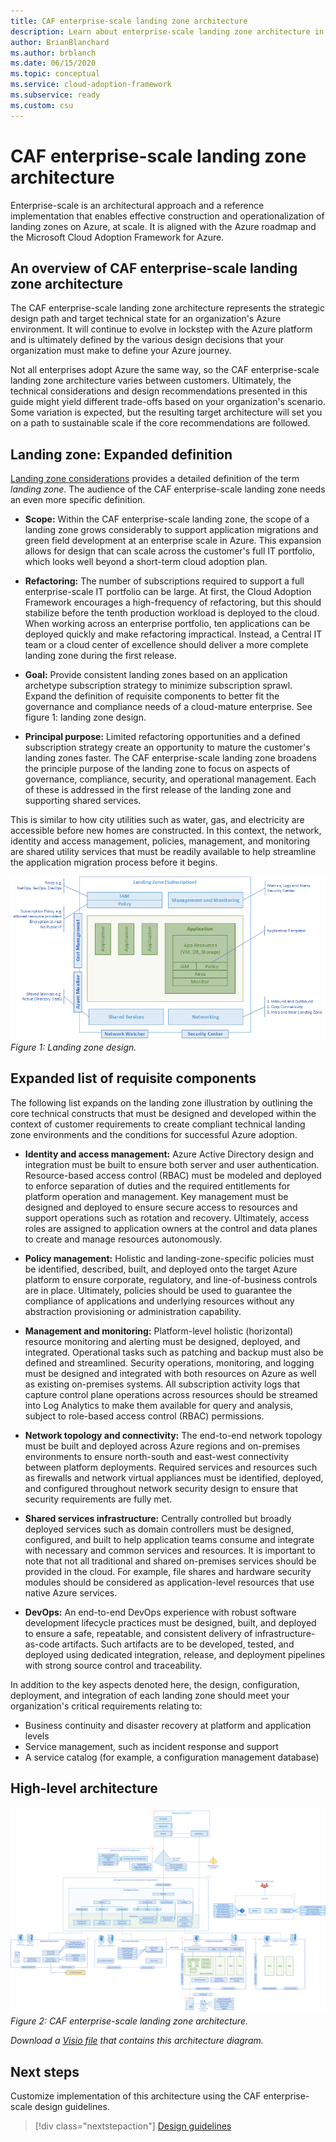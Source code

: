 ```yaml
---
title: CAF enterprise-scale landing zone architecture
description: Learn about enterprise-scale landing zone architecture in the Microsoft Cloud Adoption Framework for Azure.
author: BrianBlanchard
ms.author: brblanch
ms.date: 06/15/2020
ms.topic: conceptual
ms.service: cloud-adoption-framework
ms.subservice: ready
ms.custom: csu
---
```


<!-- cSpell:ignore CAF -->

# CAF enterprise-scale landing zone architecture

Enterprise-scale is an architectural approach and a reference implementation that enables effective construction and operationalization of landing zones on Azure, at scale. It is aligned with the Azure roadmap and the Microsoft Cloud Adoption Framework for Azure.

## An overview of CAF enterprise-scale landing zone architecture

The CAF enterprise-scale landing zone architecture represents the strategic design path and target technical state for an organization's Azure environment. It will continue to evolve in lockstep with the Azure platform and is ultimately defined by the various design decisions that your organization must make to define your Azure journey.

Not all enterprises adopt Azure the same way, so the CAF enterprise-scale landing zone architecture varies between customers. Ultimately, the technical considerations and design recommendations presented in this guide might yield different trade-offs based on your organization's scenario. Some variation is expected, but the resulting target architecture will set you on a path to sustainable scale if the core recommendations are followed.

## Landing zone: Expanded definition

[Landing zone considerations](../../ready/considerations/index.md) provides a detailed definition of the term _landing zone_. The audience of the CAF enterprise-scale landing zone needs an even more specific definition.

- **Scope:** Within the CAF enterprise-scale landing zone, the scope of a landing zone grows considerably to support application migrations and green field development at an enterprise scale in Azure. This expansion allows for design that can scale across the customer's full IT portfolio, which looks well beyond a short-term cloud adoption plan.

- **Refactoring:** The number of subscriptions required to support a full enterprise-scale IT portfolio can be large. At first, the Cloud Adoption Framework encourages a high-frequency of refactoring, but this should stabilize before the tenth production workload is deployed to the cloud. When working across an enterprise portfolio, ten applications can be deployed quickly and make refactoring impractical. Instead, a Central IT team or a cloud center of excellence should deliver a more complete landing zone during the first release.

- **Goal:** Provide consistent landing zones based on an application archetype subscription strategy to minimize subscription sprawl. Expand the definition of requisite components to better fit the governance and compliance needs of a cloud-mature enterprise. See figure 1: landing zone design.

- **Principal purpose:** Limited refactoring opportunities and a defined subscription strategy create an opportunity to mature the customer's landing zones faster. The CAF enterprise-scale landing zone broadens the principle purpose of the landing zone to focus on aspects of governance, compliance, security, and operational management. Each of these is addressed in the first release of the landing zone and supporting shared services.

This is similar to how city utilities such as water, gas, and electricity are accessible before new homes are constructed. In this context, the network, identity and access management, policies, management, and monitoring are shared utility services that must be readily available to help streamline the application migration process before it begins.

![Landing zone](./media/lz-design.png)
_Figure 1: Landing zone design._

## Expanded list of requisite components

The following list expands on the landing zone illustration by outlining the core technical constructs that must be designed and developed within the context of customer requirements to create compliant technical landing zone environments and the conditions for successful Azure adoption.

- **Identity and access management:** Azure Active Directory design and integration must be built to ensure both server and user authentication. Resource-based access control (RBAC) must be modeled and deployed to enforce separation of duties and the required entitlements for platform operation and management. Key management must be designed and deployed to ensure secure access to resources and support operations such as rotation and recovery. Ultimately, access roles are assigned to application owners at the control and data planes to create and manage resources autonomously.

- **Policy management:** Holistic and landing-zone-specific policies must be identified, described, built, and deployed onto the target Azure platform to ensure corporate, regulatory, and line-of-business controls are in place. Ultimately, policies should be used to guarantee the compliance of applications and underlying resources without any abstraction provisioning or administration capability.

- **Management and monitoring:** Platform-level holistic (horizontal) resource monitoring and alerting must be designed, deployed, and integrated. Operational tasks such as patching and backup must also be defined and streamlined. Security operations, monitoring, and logging must be designed and integrated with both resources on Azure as well as existing on-premises systems. All subscription activity logs that capture control plane operations across resources should be streamed into Log Analytics to make them available for query and analysis, subject to role-based access control (RBAC) permissions.

- **Network topology and connectivity:** The end-to-end network topology must be built and deployed across Azure regions and on-premises environments to ensure north-south and east-west connectivity between platform deployments. Required services and resources such as firewalls and network virtual appliances must be identified, deployed, and configured throughout network security design to ensure that security requirements are fully met.

- **Shared services infrastructure:** Centrally controlled but broadly deployed services such as domain controllers must be designed, configured, and built to help application teams consume and integrate with necessary and common services and resources. It is important to note that not all traditional and shared on-premises services should be provided in the cloud. For example, file shares and hardware security modules should be considered as application-level resources that use native Azure services.

- **DevOps:** An end-to-end DevOps experience with robust software development lifecycle practices must be designed, built, and deployed to ensure a safe, repeatable, and consistent delivery of infrastructure-as-code artifacts. Such artifacts are to be developed, tested, and deployed using dedicated integration, release, and deployment pipelines with strong source control and traceability.

In addition to the key aspects denoted here, the design, configuration, deployment, and integration of each landing zone should meet your organization's critical requirements relating to:

- Business continuity and disaster recovery at platform and application levels
- Service management, such as incident response and support
- A service catalog (for example, a configuration management database)

## High-level architecture

![CAF enterprise-scale landing zone architecture](./media/ns-arch.png)
_Figure 2: CAF enterprise-scale landing zone architecture._

_Download a [Visio file](https://github.com/microsoft/CloudAdoptionFramework/blob/master/ready/enterprise-scale-architecture.vsdx) that contains this architecture diagram._

## Next steps

Customize implementation of this architecture using the CAF enterprise-scale design guidelines.

> [!div class="nextstepaction"]
> [Design guidelines](./design-guidelines.md)
